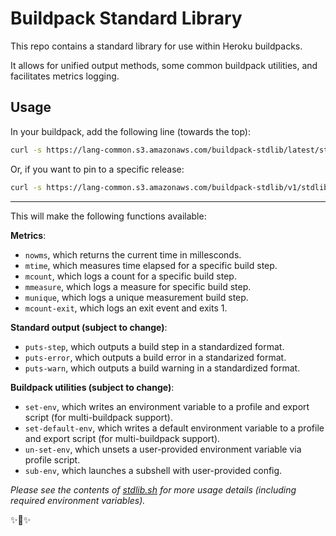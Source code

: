 # Buildpack Standard Library

This repo contains a standard library for use within Heroku buildpacks. 

It allows for unified output methods, some common buildpack utilities, and facilitates metrics logging. 

## Usage

In your buildpack, add the following line (towards the top):

```bash
curl -s https://lang-common.s3.amazonaws.com/buildpack-stdlib/latest/stdlib.sh > /tmp/stdlib.sh && source /tmp/stdlib.sh
```
    
Or, if you want to pin to a specific release:

```bash
curl -s https://lang-common.s3.amazonaws.com/buildpack-stdlib/v1/stdlib.sh > /tmp/stdlib.sh && source /tmp/stdlib.sh
```

------------------------

 This will make the following functions available: 
 
**Metrics**:

- `nowms`, which returns the current time in millesconds. 
- `mtime`, which measures time elapsed for a specific build step.
- `mcount`, which logs a count for a specific build step. 
- `mmeasure`, which logs a measure for specific build step. 
- `munique`, which logs a unique measurement build step. 
- `mcount-exit`, which logs an exit event and exits 1. 

**Standard output (subject to change)**:
 
- `puts-step`, which outputs a build step in a standardized format.
- `puts-error`, which outputs a build error in a standarized format. 
- `puts-warn`, which outputs a build warning in a standardized format. 

**Buildpack utilities (subject to change)**:

- `set-env`, which writes an environment variable to a profile and export script (for multi-buildpack support). 
- `set-default-env`, which writes a default environment variable to a profile and export script (for multi-buildpack support). 
- `un-set-env`, which unsets a user-provided environment variable via profile script. 
- `sub-env`, which launches a subshell with user-provided config.


*Please see the contents of [stdlib.sh](https://github.com/heroku/buildpack-stdlib/blob/master/stdlib.sh) for more usage details (including required environment variables).*

✨🍰✨
